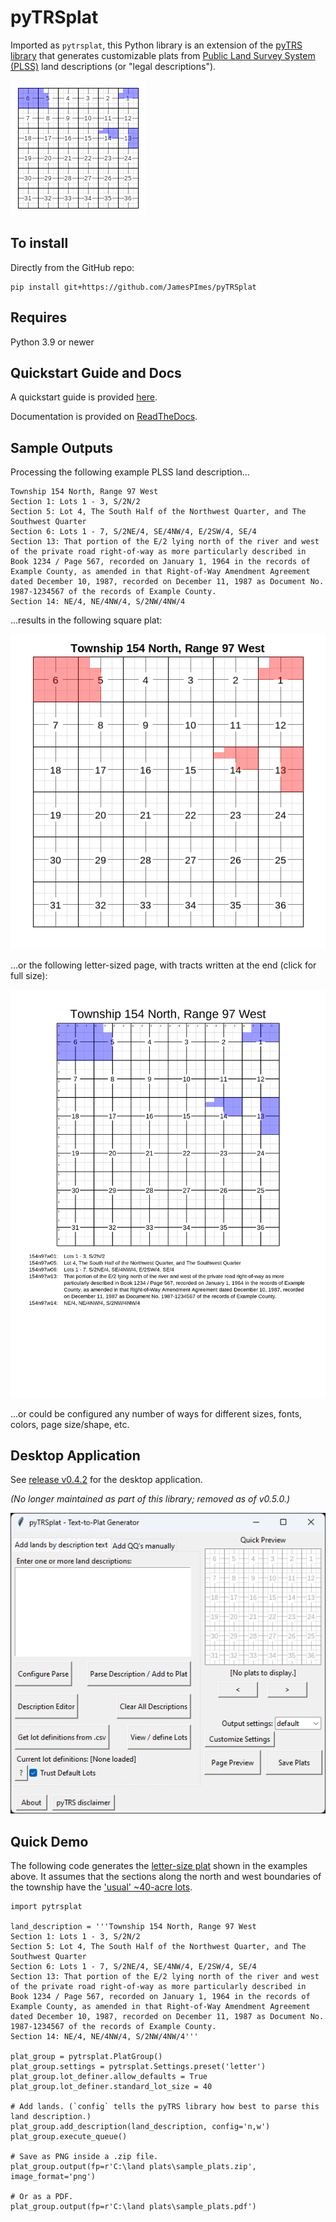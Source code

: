 # pyTRSplat

Imported as `pytrsplat`, this Python library is an extension of the
[pyTRS library](https://github.com/JamesPImes/pyTRS)
that generates customizable plats from
[Public Land Survey System (PLSS)](https://en.wikipedia.org/wiki/Public_Land_Survey_System)
land descriptions (or "legal descriptions").

![tiny_example_plat](_readme_images/tiny_example_plat.png)

## To install

Directly from the GitHub repo:

```
pip install git+https://github.com/JamesPImes/pyTRSplat
```


## Requires

Python 3.9 or newer


## Quickstart Guide and Docs

A quickstart guide is provided
[here](https://pytrsplat.readthedocs.io/en/latest/modules/quickstart.html).

Documentation is provided
on [ReadTheDocs](https://pytrsplat.readthedocs.io/).


## Sample Outputs

Processing the following example PLSS land description...

```
Township 154 North, Range 97 West
Section 1: Lots 1 - 3, S/2N/2
Section 5: Lot 4, The South Half of the Northwest Quarter, and The Southwest Quarter
Section 6: Lots 1 - 7, S/2NE/4, SE/4NW/4, E/2SW/4, SE/4
Section 13: That portion of the E/2 lying north of the river and west of the private road right-of-way as more particularly described in Book 1234 / Page 567, recorded on January 1, 1964 in the records of Example County, as amended in that Right-of-Way Amendment Agreement dated December 10, 1987, recorded on December 11, 1987 as Document No. 1987-1234567 of the records of Example County.
Section 14: NE/4, NE/4NW/4, S/2NW/4NW/4
```

...results in the following square plat:

![sample_plat_01](_readme_images/sample_plat_02.png)

...or the following letter-sized page, with tracts written at the end (click for full size):

![sample_plat_01](_readme_images/sample_plat_01.png)

...or could be configured any number of ways for different sizes, fonts, colors, page size/shape, etc.


## Desktop Application

See [release v0.4.2](https://github.com/JamesPImes/pyTRSplat/tree/v0.4.2) for the desktop application.

*(No longer maintained as part of this library; removed as of v0.5.0.)*

![plat_gui_01](_readme_images/plat_gui_01.gif)


## Quick Demo

The following code generates the [letter-size plat](_readme_images/plat_gui_01.gif)
shown in the examples above. It assumes that the sections along the north and west
boundaries of the township have the 
['usual' ~40-acre lots](https://pytrsplat.readthedocs.io/en/latest/modules/lot_definer.html#default-lots).

```
import pytrsplat

land_description = '''Township 154 North, Range 97 West
Section 1: Lots 1 - 3, S/2N/2
Section 5: Lot 4, The South Half of the Northwest Quarter, and The Southwest Quarter
Section 6: Lots 1 - 7, S/2NE/4, SE/4NW/4, E/2SW/4, SE/4
Section 13: That portion of the E/2 lying north of the river and west of the private road right-of-way as more particularly described in Book 1234 / Page 567, recorded on January 1, 1964 in the records of Example County, as amended in that Right-of-Way Amendment Agreement dated December 10, 1987, recorded on December 11, 1987 as Document No. 1987-1234567 of the records of Example County.
Section 14: NE/4, NE/4NW/4, S/2NW/4NW/4'''

plat_group = pytrsplat.PlatGroup()
plat_group.settings = pytrsplat.Settings.preset('letter')
plat_group.lot_definer.allow_defaults = True
plat_group.lot_definer.standard_lot_size = 40

# Add lands. (`config` tells the pyTRS library how best to parse this land description.)
plat_group.add_description(land_description, config='n,w')
plat_group.execute_queue()

# Save as PNG inside a .zip file.
plat_group.output(fp=r'C:\land plats\sample_plats.zip', image_format='png')

# Or as a PDF.
plat_group.output(fp=r'C:\land plats\sample_plats.pdf')
```